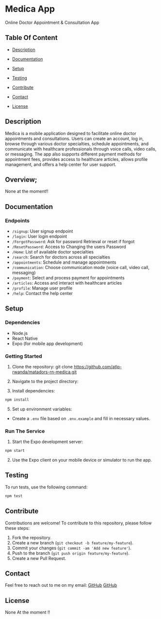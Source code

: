 # Medica App

Online Doctor Appointment & Consultation App

## Table Of Content

 - [Description](#description)
  
 - [Documentation](#documentation)
 - [Setup](#setup)
 - [Testing](#testing)
 - [Contribute](#contribute)
 - [Contact](#contact)
 - [License](#license)
  

## Description

Medica is a mobile application designed to facilitate online doctor appointments and consultations. Users can create an account, log in, browse through various doctor specialties, schedule appointments, and communicate with healthcare professionals through voice calls, video calls, or messaging. The app also supports different payment methods for appointment fees, provides access to healthcare articles, allows profile management, and offers a help center for user support.

## Overview;
None at the moment!!

## Documentation

### Endpoints

- `/signup`: User signup endpoint
- `/login`: User login endpoint
- `/ForgotPassword`: Ask for password Retrieval or reset if forgot 
- `/ResetPassword`: Access to Changing the users Password
- `/Home`: List of available doctor specialties
- `/search`: Search for doctors across all specialties
- `/appointments`: Schedule and manage appointments
- `/communication`: Choose communication mode (voice call, video call, messaging)
- `/payment`: Select and process payment for appointments
- `/articles`: Access and interact with healthcare articles
- `/profile`: Manage user profile
- `/help`: Contact the help center


## Setup

### Dependencies

- Node.js
- React Native
- Expo (for mobile app development)

### Getting Started

1. Clone the repository: 
git clone https://github.com/atlp-rwanda/matadors-rn-medica.git

2. Navigate to the project directory:

3. Install dependencies:
```bash
npm install 
```
5. Set up environment variables:
- Create a `.env` file based on `.env.example` and fill in necessary values.

### Run The Service

1. Start the Expo development server:
```bash
npm start
```
2. Use the Expo client on your mobile device or simulator to run the app.

## Testing

To run tests, use the following command:
```bash
npm test
```
## Contribute

Contributions are welcome! To contribute to this repository, please follow these steps:
1. Fork the repository.
2. Create a new branch (`git checkout -b feature/my-feature`).
3. Commit your changes (`git commit -am 'Add new feature'`).
4. Push to the branch (`git push origin feature/my-feature`).
5. Create a new Pull Request.


  ## Contact

  Feel free to reach out to me on my email:
  [GitHub](https://github.com/Nkbtemmy)
  [GitHub](https://github.com/mukunzidd)

  ## License

  None At the moment !!

